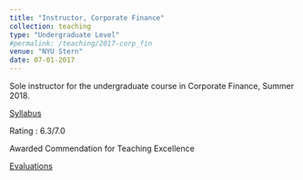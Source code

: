 ```yaml
---
title: "Instructor, Corporate Finance"
collection: teaching
type: "Undergraduate Level"
#permalink: /teaching/2017-corp_fin
venue: "NYU Stern"
date: 07-01-2017
---
```


Sole instructor for the undergraduate course in Corporate Finance, Summer 2018. 

[Syllabus](http://manasagopal23.github.io/files/Syllabus_updated.pdf)

Rating : 6.3/7.0

Awarded Commendation for Teaching Excellence 

[Evaluations](http://manasagopal23.github.io/files/Evaluations.pdf)


